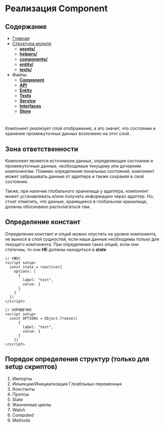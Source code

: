 # **Реализация Component**

## **Содержание**

- [Главная](../README.md)
- [Структура модуля](../directories/README.md)
  - [**assets/**](../directories/assets.md)
  - [**helpers/**](../directories/helpers.md)
  - [**components/**](../directories/components.md)
  - [**entity/**](../directories/entity.md)
  - [**tests/**](../directories/tests.md)
- Файлы
  - [**Component**](component.md)
  - [**API**](api.md)
  - [**Entity**](entity.md)
  - [**Tests**](tests.md)
  - [**Service**](service.md)
  - [**Interfaces**](interfaces.md)
  - [**Store**](store.md)

#

Компонент реализует слой отображения, а это значит, что состояние и хранение промежуточных данных возложено на этот слой.

## **Зона ответственности**

Компонент является источником данных, определяющее состояние и промежуточные данные, необходимые текущему или дочерним компонентам. Помимо определения локальных состояний, компонент может забрашивать данные от адаптера и также сохраняя в своё состояние.

Также, при наличии глобального хранилища у адаптера, компонент может устанавливать и/или получать информацию через адаптер. Но, стоит отметить, что данные, хранящиеся в глобальном хранилище, должны обосновано располагаться там.

## **Определение констант**

Определение констант и опций можно опустить на уровне компонента, не вынося в слой сущностей, если наши данные необходимы только для текущего компонента. При определения таких опций, если они статичны, то они **НЕ** должны находиться в **state**

```vue
// УЖОС
<script setup>
  const state = reactive({
    options: [
      {
        label: "test",
        value: 1
      }
    ]
  })
</script>

// ХОРОШЕЧНО
<script setup>
  const OPTIONS = Object.freeze([
      {
        label: "test",
        value: 1
      }
    ])
</script>
```

## Порядок определения структур (только для setup скриптов)

1. Импорты
2. Инъекции/Инициализация Глоабльных переменных
3. Константы
3. Пропсы
4. State
5. Жизненные циклы
6. Watch
7. Computed
8. Methods